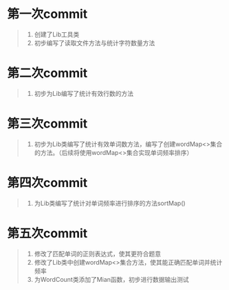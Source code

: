 # 第一次commit
> 1. 创建了Lib工具类
> 2. 初步编写了读取文件方法与统计字符数量方法

# 第二次commit
> 1. 初步为Lib编写了统计有效行数的方法

# 第三次commit
> 1. 初步为Lib类编写了统计有效单词数方法，编写了创建wordMap<>集合的方法。（后续将使用wordMap<>集合实现单词频率排序）

# 第四次commit
> 1. 为Lib类编写了统计对单词频率进行排序的方法sortMap()

# 第五次commit
> 1. 修改了匹配单词的正则表达式，使其更符合题意
> 2. 修改了Lib类中创建wordMap<>集合方法，使其能正确匹配单词并统计频率
> 3. 为WordCount类添加了Mian函数，初步进行数据输出测试